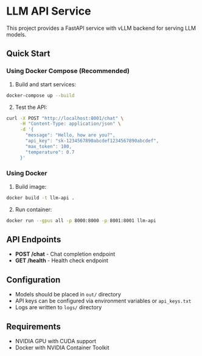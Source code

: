 # LLM API Service

This project provides a FastAPI service with vLLM backend for serving LLM models.

## Quick Start

### Using Docker Compose (Recommended)

1. Build and start services:
```bash
docker-compose up --build
```

2. Test the API:
```bash
curl -X POST "http://localhost:8001/chat" \
     -H "Content-Type: application/json" \
     -d '{
       "message": "Hello, how are you?",
       "api_key": "sk-1234567890abcdef1234567890abcdef",
       "max_token": 100,
       "temperature": 0.7
     }'
```

### Using Docker

1. Build image:
```bash
docker build -t llm-api .
```

2. Run container:
```bash
docker run --gpus all -p 8000:8000 -p 8001:8001 llm-api
```

## API Endpoints

- **POST /chat** - Chat completion endpoint
- **GET /health** - Health check endpoint

## Configuration

- Models should be placed in `out/` directory
- API keys can be configured via environment variables or `api_keys.txt`
- Logs are written to `logs/` directory

## Requirements

- NVIDIA GPU with CUDA support
- Docker with NVIDIA Container Toolkit
